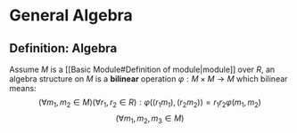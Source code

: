 # General Algebra 
## Definition: Algebra 
Assume $M$ is a [[Basic Module#Definition of module|module]] over $R$, an algebra structure on $M$ is a **bilinear** operation $\varphi: M\times M \rightarrow M$ which bilinear means:
$$(\forall m_1,m_2\in M)(\forall r_1,r_2\in R):\varphi((r_1m_1),(r_2m_2))=r_1r_2\varphi(m_1,m_2)$$
$$(\forall m_1,m_2,m_3\in M)$$
## 